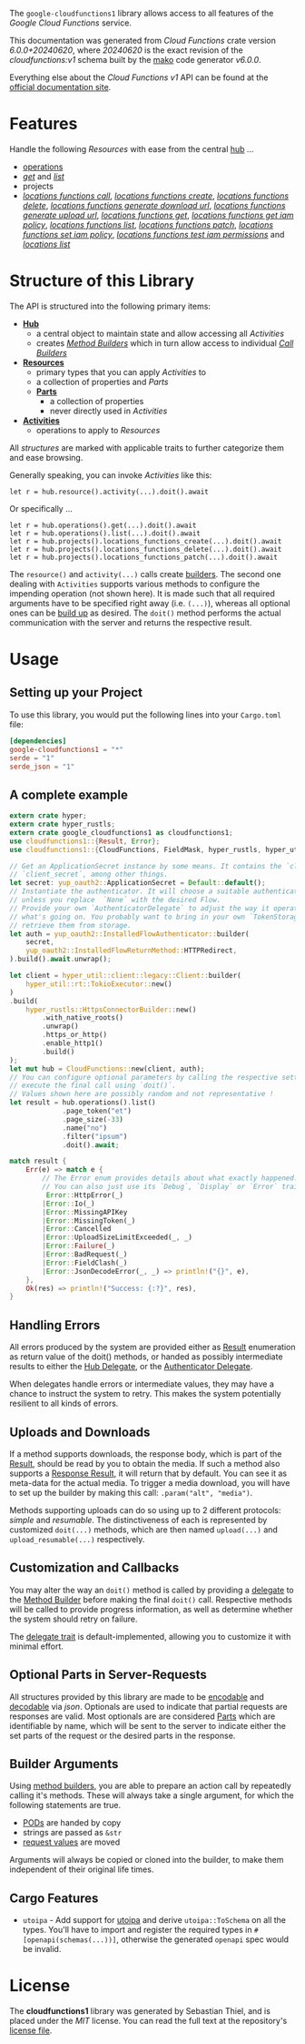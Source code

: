<!---
DO NOT EDIT !
This file was generated automatically from 'src/generator/templates/api/README.md.mako'
DO NOT EDIT !
-->
The `google-cloudfunctions1` library allows access to all features of the *Google Cloud Functions* service.

This documentation was generated from *Cloud Functions* crate version *6.0.0+20240620*, where *20240620* is the exact revision of the *cloudfunctions:v1* schema built by the [mako](http://www.makotemplates.org/) code generator *v6.0.0*.

Everything else about the *Cloud Functions* *v1* API can be found at the
[official documentation site](https://cloud.google.com/functions).
# Features

Handle the following *Resources* with ease from the central [hub](https://docs.rs/google-cloudfunctions1/6.0.0+20240620/google_cloudfunctions1/CloudFunctions) ...

* [operations](https://docs.rs/google-cloudfunctions1/6.0.0+20240620/google_cloudfunctions1/api::Operation)
 * [*get*](https://docs.rs/google-cloudfunctions1/6.0.0+20240620/google_cloudfunctions1/api::OperationGetCall) and [*list*](https://docs.rs/google-cloudfunctions1/6.0.0+20240620/google_cloudfunctions1/api::OperationListCall)
* projects
 * [*locations functions call*](https://docs.rs/google-cloudfunctions1/6.0.0+20240620/google_cloudfunctions1/api::ProjectLocationFunctionCallCall), [*locations functions create*](https://docs.rs/google-cloudfunctions1/6.0.0+20240620/google_cloudfunctions1/api::ProjectLocationFunctionCreateCall), [*locations functions delete*](https://docs.rs/google-cloudfunctions1/6.0.0+20240620/google_cloudfunctions1/api::ProjectLocationFunctionDeleteCall), [*locations functions generate download url*](https://docs.rs/google-cloudfunctions1/6.0.0+20240620/google_cloudfunctions1/api::ProjectLocationFunctionGenerateDownloadUrlCall), [*locations functions generate upload url*](https://docs.rs/google-cloudfunctions1/6.0.0+20240620/google_cloudfunctions1/api::ProjectLocationFunctionGenerateUploadUrlCall), [*locations functions get*](https://docs.rs/google-cloudfunctions1/6.0.0+20240620/google_cloudfunctions1/api::ProjectLocationFunctionGetCall), [*locations functions get iam policy*](https://docs.rs/google-cloudfunctions1/6.0.0+20240620/google_cloudfunctions1/api::ProjectLocationFunctionGetIamPolicyCall), [*locations functions list*](https://docs.rs/google-cloudfunctions1/6.0.0+20240620/google_cloudfunctions1/api::ProjectLocationFunctionListCall), [*locations functions patch*](https://docs.rs/google-cloudfunctions1/6.0.0+20240620/google_cloudfunctions1/api::ProjectLocationFunctionPatchCall), [*locations functions set iam policy*](https://docs.rs/google-cloudfunctions1/6.0.0+20240620/google_cloudfunctions1/api::ProjectLocationFunctionSetIamPolicyCall), [*locations functions test iam permissions*](https://docs.rs/google-cloudfunctions1/6.0.0+20240620/google_cloudfunctions1/api::ProjectLocationFunctionTestIamPermissionCall) and [*locations list*](https://docs.rs/google-cloudfunctions1/6.0.0+20240620/google_cloudfunctions1/api::ProjectLocationListCall)




# Structure of this Library

The API is structured into the following primary items:

* **[Hub](https://docs.rs/google-cloudfunctions1/6.0.0+20240620/google_cloudfunctions1/CloudFunctions)**
    * a central object to maintain state and allow accessing all *Activities*
    * creates [*Method Builders*](https://docs.rs/google-cloudfunctions1/6.0.0+20240620/google_cloudfunctions1/common::MethodsBuilder) which in turn
      allow access to individual [*Call Builders*](https://docs.rs/google-cloudfunctions1/6.0.0+20240620/google_cloudfunctions1/common::CallBuilder)
* **[Resources](https://docs.rs/google-cloudfunctions1/6.0.0+20240620/google_cloudfunctions1/common::Resource)**
    * primary types that you can apply *Activities* to
    * a collection of properties and *Parts*
    * **[Parts](https://docs.rs/google-cloudfunctions1/6.0.0+20240620/google_cloudfunctions1/common::Part)**
        * a collection of properties
        * never directly used in *Activities*
* **[Activities](https://docs.rs/google-cloudfunctions1/6.0.0+20240620/google_cloudfunctions1/common::CallBuilder)**
    * operations to apply to *Resources*

All *structures* are marked with applicable traits to further categorize them and ease browsing.

Generally speaking, you can invoke *Activities* like this:

```Rust,ignore
let r = hub.resource().activity(...).doit().await
```

Or specifically ...

```ignore
let r = hub.operations().get(...).doit().await
let r = hub.operations().list(...).doit().await
let r = hub.projects().locations_functions_create(...).doit().await
let r = hub.projects().locations_functions_delete(...).doit().await
let r = hub.projects().locations_functions_patch(...).doit().await
```

The `resource()` and `activity(...)` calls create [builders][builder-pattern]. The second one dealing with `Activities`
supports various methods to configure the impending operation (not shown here). It is made such that all required arguments have to be
specified right away (i.e. `(...)`), whereas all optional ones can be [build up][builder-pattern] as desired.
The `doit()` method performs the actual communication with the server and returns the respective result.

# Usage

## Setting up your Project

To use this library, you would put the following lines into your `Cargo.toml` file:

```toml
[dependencies]
google-cloudfunctions1 = "*"
serde = "1"
serde_json = "1"
```

## A complete example

```Rust
extern crate hyper;
extern crate hyper_rustls;
extern crate google_cloudfunctions1 as cloudfunctions1;
use cloudfunctions1::{Result, Error};
use cloudfunctions1::{CloudFunctions, FieldMask, hyper_rustls, hyper_util, yup_oauth2};

// Get an ApplicationSecret instance by some means. It contains the `client_id` and
// `client_secret`, among other things.
let secret: yup_oauth2::ApplicationSecret = Default::default();
// Instantiate the authenticator. It will choose a suitable authentication flow for you,
// unless you replace  `None` with the desired Flow.
// Provide your own `AuthenticatorDelegate` to adjust the way it operates and get feedback about
// what's going on. You probably want to bring in your own `TokenStorage` to persist tokens and
// retrieve them from storage.
let auth = yup_oauth2::InstalledFlowAuthenticator::builder(
    secret,
    yup_oauth2::InstalledFlowReturnMethod::HTTPRedirect,
).build().await.unwrap();

let client = hyper_util::client::legacy::Client::builder(
    hyper_util::rt::TokioExecutor::new()
)
.build(
    hyper_rustls::HttpsConnectorBuilder::new()
        .with_native_roots()
        .unwrap()
        .https_or_http()
        .enable_http1()
        .build()
);
let mut hub = CloudFunctions::new(client, auth);
// You can configure optional parameters by calling the respective setters at will, and
// execute the final call using `doit()`.
// Values shown here are possibly random and not representative !
let result = hub.operations().list()
             .page_token("et")
             .page_size(-33)
             .name("no")
             .filter("ipsum")
             .doit().await;

match result {
    Err(e) => match e {
        // The Error enum provides details about what exactly happened.
        // You can also just use its `Debug`, `Display` or `Error` traits
         Error::HttpError(_)
        |Error::Io(_)
        |Error::MissingAPIKey
        |Error::MissingToken(_)
        |Error::Cancelled
        |Error::UploadSizeLimitExceeded(_, _)
        |Error::Failure(_)
        |Error::BadRequest(_)
        |Error::FieldClash(_)
        |Error::JsonDecodeError(_, _) => println!("{}", e),
    },
    Ok(res) => println!("Success: {:?}", res),
}

```
## Handling Errors

All errors produced by the system are provided either as [Result](https://docs.rs/google-cloudfunctions1/6.0.0+20240620/google_cloudfunctions1/common::Result) enumeration as return value of
the doit() methods, or handed as possibly intermediate results to either the
[Hub Delegate](https://docs.rs/google-cloudfunctions1/6.0.0+20240620/google_cloudfunctions1/common::Delegate), or the [Authenticator Delegate](https://docs.rs/yup-oauth2/*/yup_oauth2/trait.AuthenticatorDelegate.html).

When delegates handle errors or intermediate values, they may have a chance to instruct the system to retry. This
makes the system potentially resilient to all kinds of errors.

## Uploads and Downloads
If a method supports downloads, the response body, which is part of the [Result](https://docs.rs/google-cloudfunctions1/6.0.0+20240620/google_cloudfunctions1/common::Result), should be
read by you to obtain the media.
If such a method also supports a [Response Result](https://docs.rs/google-cloudfunctions1/6.0.0+20240620/google_cloudfunctions1/common::ResponseResult), it will return that by default.
You can see it as meta-data for the actual media. To trigger a media download, you will have to set up the builder by making
this call: `.param("alt", "media")`.

Methods supporting uploads can do so using up to 2 different protocols:
*simple* and *resumable*. The distinctiveness of each is represented by customized
`doit(...)` methods, which are then named `upload(...)` and `upload_resumable(...)` respectively.

## Customization and Callbacks

You may alter the way an `doit()` method is called by providing a [delegate](https://docs.rs/google-cloudfunctions1/6.0.0+20240620/google_cloudfunctions1/common::Delegate) to the
[Method Builder](https://docs.rs/google-cloudfunctions1/6.0.0+20240620/google_cloudfunctions1/common::CallBuilder) before making the final `doit()` call.
Respective methods will be called to provide progress information, as well as determine whether the system should
retry on failure.

The [delegate trait](https://docs.rs/google-cloudfunctions1/6.0.0+20240620/google_cloudfunctions1/common::Delegate) is default-implemented, allowing you to customize it with minimal effort.

## Optional Parts in Server-Requests

All structures provided by this library are made to be [encodable](https://docs.rs/google-cloudfunctions1/6.0.0+20240620/google_cloudfunctions1/common::RequestValue) and
[decodable](https://docs.rs/google-cloudfunctions1/6.0.0+20240620/google_cloudfunctions1/common::ResponseResult) via *json*. Optionals are used to indicate that partial requests are responses
are valid.
Most optionals are are considered [Parts](https://docs.rs/google-cloudfunctions1/6.0.0+20240620/google_cloudfunctions1/common::Part) which are identifiable by name, which will be sent to
the server to indicate either the set parts of the request or the desired parts in the response.

## Builder Arguments

Using [method builders](https://docs.rs/google-cloudfunctions1/6.0.0+20240620/google_cloudfunctions1/common::CallBuilder), you are able to prepare an action call by repeatedly calling it's methods.
These will always take a single argument, for which the following statements are true.

* [PODs][wiki-pod] are handed by copy
* strings are passed as `&str`
* [request values](https://docs.rs/google-cloudfunctions1/6.0.0+20240620/google_cloudfunctions1/common::RequestValue) are moved

Arguments will always be copied or cloned into the builder, to make them independent of their original life times.

[wiki-pod]: http://en.wikipedia.org/wiki/Plain_old_data_structure
[builder-pattern]: http://en.wikipedia.org/wiki/Builder_pattern
[google-go-api]: https://github.com/google/google-api-go-client

## Cargo Features

* `utoipa` - Add support for [utoipa](https://crates.io/crates/utoipa) and derive `utoipa::ToSchema` on all
the types. You'll have to import and register the required types in `#[openapi(schemas(...))]`, otherwise the
generated `openapi` spec would be invalid.


# License
The **cloudfunctions1** library was generated by Sebastian Thiel, and is placed
under the *MIT* license.
You can read the full text at the repository's [license file][repo-license].

[repo-license]: https://github.com/Byron/google-apis-rsblob/main/LICENSE.md

